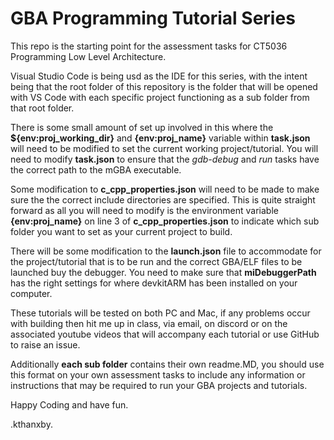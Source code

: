 # GBA Programming Tutorial Series

This repo is the starting point for the assessment tasks for CT5036 Programming Low Level Architecture.  

Visual Studio Code is being usd as the IDE for this series, with the intent being that the root folder of this repository is the folder that will be opened with VS Code with each specific project functioning as a sub folder from that root folder.  

There is some small amount of set up involved in this where the **${env:proj_working_dir}** and **{env:proj_name}** variable within **task.json** will need to be modified to set the current working project/tutorial. You will need to modify **task.json** to ensure that the *gdb-debug* and *run* tasks have the correct path to the mGBA executable.

Some modification to **c_cpp_properties.json** will need to be made to make sure the the correct include directories are specified. This is quite straight forward as all you will need to modify is the environment variable **{env:proj_name}** on line 3 of **c_cpp_properties.json** to indicate which sub folder you want to set as your current project to build.  

There will be some modification to the **launch.json** file to accommodate for the project/tutorial that is to be run and the correct GBA/ELF files to be launched buy the debugger. You need to make sure that **miDebuggerPath** has the right settings for where devkitARM has been installed on your computer.

These tutorials will be tested on both PC and Mac, if any problems occur with building then hit me up in class, via email, on discord or on the associated youtube videos that will accompany each tutorial or use GitHub to raise an issue.  
  
Additionally **each sub folder** contains their own readme.MD, you should use this format on your own assessment tasks to include any information or instructions that may be required to run your GBA projects and tutorials.

Happy Coding and have fun.

.kthanxby.

